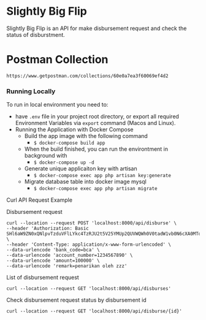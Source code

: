 # Slightly Big Flip
Slightly Big Flip is an API for make disbursement request and check the status of disburstment.

# Postman Collection
`https://www.getpostman.com/collections/60e0a7ea3f60069ef4d2`

### Running Locally
To run in local environment you need to:
-   have `.env` file in your project root directory, or export all required Environment Variables via `export` command (Macos and Linux).
-   Running the Application with Docker Compose
    -  Build the app image with the following command
       - ```$ docker-compose build app```
    -  When the build finished, you can run the environtment in background with
       -  ```$ docker-compose up -d```
    -  Generate unique applicaiton key with artisan
       -  ```$ docker-compose exec app php artisan key:generate``` 
    -  Migrate database table into docker image mysql
       -  ```$ docker-compose exec app php artisan migrate```


Curl API Request Example

Disbursement request

```
curl --location --request POST 'localhost:8000/api/disburse' \
--header 'Authorization: Basic SHl6aW9ZN0xQNlpvTzduVFlLYkc4TzRJU2t5V25YMUp2QUVWQWh0V0tadW1vb0N6cXA0MTo=' \
--header 'Content-Type: application/x-www-form-urlencoded' \
--data-urlencode 'bank_code=bca' \
--data-urlencode 'account_number=1234567890' \
--data-urlencode 'amount=100000' \
--data-urlencode 'remark=penarikan oleh zzz'
```

List of disbursement request
```
curl --location --request GET 'localhost:8000/api/disburses'
```

Check disbursement request status by disbursement id
```
curl --location --request GET 'localhost:8000/api/disburse/{id}'
```
